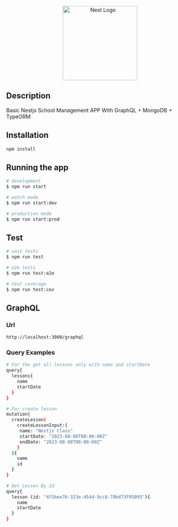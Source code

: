 <p align="center">
  <a href="http://nestjs.com/" target="blank"><img src="https://nestjs.com/img/logo-small.svg" width="200" alt="Nest Logo" /></a>
</p>

## Description

Basic Nestjs School Management APP With GraphQL + MongoDB + TypeORM

## Installation

```bash
npm install
```

## Running the app

```bash
# development
$ npm run start

# watch mode
$ npm run start:dev

# production mode
$ npm run start:prod
```

## Test

```bash
# unit tests
$ npm run test

# e2e tests
$ npm run test:e2e

# test coverage
$ npm run test:cov
```

## GraphQL

### Url

```bash
http://localhost:3000/graphql
```

### Query Examples

```bash
# For the get all lessons only with name and startDate
query{
  lessons{
    name
    startDate
  }
}
```

```bash
# For create lesson
mutation{
  createLesson(
    createLessonInput:{
     name: "Nestjs Class"
     startDate: "2023-08-08T08:00:00Z"
     endDate: "2023-08-08T08:00:00Z"
    }
  ){
    name
    id
  }
}
```

```bash
# Get Lesson By Id
query{
  lesson (id: "4f5bee76-323e-454d-9cc8-70bd73f95095"){
    name
    startDate
  }
}
```
